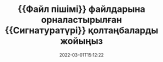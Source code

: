 ---
############################# Static ############################
layout: "auto-gen-signature"
date: 2022-03-01T15:12:22
draft: false
operation: Delete
signaturetype: Qrcode
fileformat: Csv
productName: .NET
lang: kk
productCode: net
otherformats: pdf doc docx docm dot dotm dotx odt ott rtf xls xlsx xlsm xlsb csv ods ots xltx xltm ppt pptx pps ppsx odp otp potx potm pptm ppsm
breadcrumb: Put Qrcode signature on Csv for C#

############################# Head ############################
head_title: "Qrcode қолтаңбаларды Csv файлдарынан C# арқылы жою"
head_description: "Қол қойылған {{Файлпішімі}} құжаттарынан арнайы Qrcode қолтаңбаларын жою қысқа .NET кодымен оңай орындалуы мүмкін."

############################# Header ############################
title: "{{Файл пішімі}} файлдарына орналастырылған {{Сигнатуратүрі}} қолтаңбаларды жойыңыз"
description: "Csv құжаттарынан әртүрлі Qrcode қолтаңбаларды жойыңыз. Qrcode қолтаңбаларын жою қарапайым C# кодын қажет етеді."
bg_image: "https://cms.admin.containerize.com/templates/aspose/App_Themes/V3/images/bg/header1.png"
bg_overlay: false
button:
    enable: true

############################# SubMenu ############################
submenu:
    enable: true

    left:
        img_alt: "GroupDocs.Signature for .NET"
        image: "https://cms.admin.containerize.com/templates/groupdocs/images/product-logos/90x90-noborder/groupdocs-signature-net.png"
        product: "GroupDocs.Signature"
        platform: ".NET"



############################# About ############################
about:
    enable: true
    title: "GroupDocs.Signature for .NET API мүмкіндіктері туралы ақпарат алыңыз"
    content: |
        [GroupDocs.Signature for .NET](https://products.groupdocs.com/signature/net/) API электрондық қолтаңбалар арқылы құжаттарды өңдеудің көптеген жолдарын ұсынады. Мәтіндер, суреттер, цифрлық сертификаттар, штрих-кодтар, QR-кодтар, мөрлер немесе метадеректер сияқты сандық қолтаңбалар қол жетімді. Тұтынушылар PDF файлдарында, MS Word құжаттарында, MS Excel жұмыс кітаптарында, MS PowerPoint презентацияларында, Adobe Photoshop файлдарында және әртүрлі кескін пішімдерінде цифрлық қолтаңбаларды қосу, жою, жаңарту, тексеру немесе іздеу мүмкіндігіне ие. Пайдалы мүмкіндіктер мен параметрлердің үлкен саны берілген.
    

############################# Steps ############################
steps:
    enable: true
    title_left: "Qrcode қолтаңбаларды Csv құжатынан қалай жоюға болады"
    content_left: |
        [GroupDocs.Signature for .NET](https://products.groupdocs.com/signature/net/) кодтың бірнеше жолы бар Qrcode қолтаңбаларының Csv құжатын тазалауға арналған пайдалы мүмкіндікті қамтамасыз етеді.
        
        * Біріншіден, конструктор параметрі ретінде құжатқа жол беретін Signature нысанын жасаңыз.
        * Содан кейін сәйкес қолтаңба нысанын жасаңыз және оның бірегей идентификаторын орнатыңыз.
        * Осыдан кейін жойылуы керек қолтаңба нысанын өткізетін Delete әдісін шақырыңыз.
        * Соңында, операция нәтижелерін өңдеу.

    title_right: "Жүйе талаптары"
    content_right: |
        GroupDocs.Signature for .NET барлық негізгі платформалар мен операциялық жүйелерде қолдау көрсетеді. Төмендегі кодты орындамас бұрын, жүйеде келесі алғышарттар орнатылғанына көз жеткізіңіз.

        * Операциялық жүйелер: Microsoft Windows, Linux, MacOS
        * Әзірлеу орталары: Microsoft Visual Studio, Xamarin, MonoDevelop
        * Frameworks: .NET Framework, .NET Standard, .NET Core, Mono
        * GroupDocs.Signature for .NET соңғы нұсқасын [Nuget](https://www.nuget.org/packages/groupdocs.signature) ішінен жүктеп алыңыз.
         
    code: |
        ```csharp    
                
        // Set up input Csv file
        string filePath = "input.csv";

        // Instantiate Signature for input file
        using (GroupDocs.Signature.Signature signature = new GroupDocs.Signature.Signature(filePath))
        {
                // Id of signature which is supposed to be deleted
                // such Id may be obtained as result of search operation
                string id = "eff64a14-dad9-47b0-88e5-2ee4e3604e71";

                // provide signature features to delete
                // set up particular signature id
                QrCodeSignature signatureToDelete = new QrCodeSignature(id);

                // delete signature
                bool deleteResult = signature.Delete(signatureToDelete);

                // process deletion result
                if (deleteResult)
                {
                    Console.WriteLine("Signature was deleted successfully!");
                }
        }
        ```

############################# Demos ############################
demos:
    enable: true
    title: "Qrcode қолтаңбаларымен тікелей демо арқылы қол қою"
    content: |
       Дәл қазір [GroupDocs.Signature қолданбасы](https://products.groupdocs.app/signature/family) веб-сайтына кіру арқылы Csv файлына әртүрлі электрондық қолтаңбаларды қосыңыз.          

############################# More Formats ############################
more_formats:
    enable: true
    title: "Qrcode қолтаңбаларыңызды C# арқылы жойыңыз"
    content: |
        "Әр түрлі құжат форматтарына қосылған электрондық қолтаңбаларды жою. Қосымша кодсыз қолтаңбаларды жылдам жойыңыз."
    format: 
       
       
back_to_top:
    enable: true
---